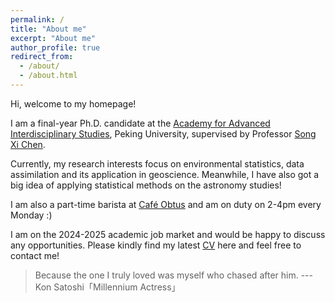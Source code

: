 ```yaml
---
permalink: /
title: "About me"
excerpt: "About me"
author_profile: true
redirect_from: 
  - /about/
  - /about.html
---
```


Hi, welcome to my homepage!

I am a final-year Ph.D. candidate at the [Academy for Advanced Interdisciplinary Studies](https://www.aais.pku.edu.cn/en/), Peking University, supervised by Professor [Song Xi Chen](https://www.songxichen.com/).

Currently, my research interests focus on environmental statistics, data assimilation and its application in geoscience. 
Meanwhile, I have also got a big idea of applying statistical methods on the astronomy studies!

I am also a part-time barista at [Café Obtus](https://mp.weixin.qq.com/s/CsXiT3ZWsTkdJ12gDyrQrw) and am on duty on 2-4pm every Monday :)

I am on the 2024-2025 academic job market and would be happy to discuss any opportunities.
Please kindly find my latest [CV](https://sun-haoxuan.github.io/files/Curriculum_Vita_Sep_2024.pdf) here and feel free to contact me!


<!-- > だって私、あの人を追いかけてる私が好きなんだもの --- 今敏「千年女優」<br> Because what I truly loved was the self chasing after him --- Kon Satoshi「Millennium Actress」 -->
<!-- Because what I truly cherished was none other than myself who chased after him. -->
> Because the one I truly loved was myself who chased after him. --- Kon Satoshi「Millennium Actress」
